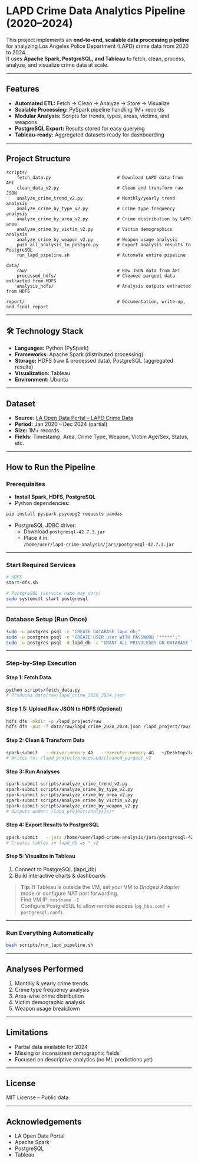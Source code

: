 # LAPD Crime Data Analytics Pipeline (2020–2024)

This project implements an **end-to-end, scalable data processing pipeline** for analyzing Los Angeles Police Department (LAPD) crime data from 2020 to 2024.  
It uses **Apache Spark, PostgreSQL, and Tableau** to fetch, clean, process, analyze, and visualize crime data at scale.

---

## Features
- **Automated ETL:** Fetch → Clean → Analyze → Store → Visualize  
- **Scalable Processing:** PySpark pipeline handling 1M+ records  
- **Modular Analysis:** Scripts for trends, types, areas, victims, and weapons  
- **PostgreSQL Export:** Results stored for easy querying  
- **Tableau-ready:** Aggregated datasets ready for dashboarding  

---

## Project Structure
```text
scripts/
    fetch_data.py                         # Download LAPD data from API
    clean_data_v2.py                      # Clean and transform raw JSON
    analyze_crime_trend_v2.py             # Monthly/yearly trend analysis
    analyze_crime_by_type_v2.py           # Crime type frequency analysis
    analyze_crime_by_area_v2.py           # Crime distribution by LAPD area
    analyze_crime_by_victim_v2.py         # Victim demographics analysis
    analyze_crime_by_weapon_v2.py         # Weapon usage analysis
    push_all_analysis_to_postgre.py       # Export analysis results to PostgreSQL
    run_lapd_pipeline.sh                  # Automate entire pipeline

data/
    raw/                                  # Raw JSON data from API
    processed_hdfs/                       # Cleaned parquet data extracted from HDFS
    analysis_hdfs/                        # Analysis outputs extracted from HDFS

report/                                   # Documentation, write-up, and final report
```

---

## 🛠 Technology Stack
- **Languages:** Python (PySpark)  
- **Frameworks:** Apache Spark (distributed processing)  
- **Storage:** HDFS (raw & processed data), PostgreSQL (aggregated results)  
- **Visualization:** Tableau  
- **Environment:** Ubuntu  

---

## Dataset
- **Source:** [LA Open Data Portal – LAPD Crime Data](https://data.lacity.org/)  
- **Period:** Jan 2020 – Dec 2024 (partial)  
- **Size:** 1M+ records  
- **Fields:** Timestamp, Area, Crime Type, Weapon, Victim Age/Sex, Status, etc.  

---

## How to Run the Pipeline

### Prerequisites
- **Install Spark, HDFS, PostgreSQL**
- Python dependencies:
```bash
pip install pyspark psycopg2 requests pandas
```
- PostgreSQL JDBC driver:
  - Download `postgresql-42.7.3.jar`
  - Place it in:  
    `/home/user/lapd-crime-analysis/jars/postgresql-42.7.3.jar`

---

### Start Required Services
```bash
# HDFS
start-dfs.sh

# PostgreSQL (service name may vary)
sudo systemctl start postgresql
```

---

### Database Setup (Run Once)
```bash
sudo -u postgres psql -c "CREATE DATABASE lapd_db;"
sudo -u postgres psql -c "CREATE USER user WITH PASSWORD '*****';"
sudo -u postgres psql -d lapd_db -c "GRANT ALL PRIVILEGES ON DATABASE lapd_db TO user;"
```

---

### Step-by-Step Execution

#### **Step 1: Fetch Data**
```bash
python scripts/fetch_data.py
# Produces data/raw/lapd_crime_2020_2024.json
```

#### **Step 1.5: Upload Raw JSON to HDFS (Optional)**
```bash
hdfs dfs -mkdir -p /lapd_project/raw
hdfs dfs -put -f data/raw/lapd_crime_2020_2024.json /lapd_project/raw/
```

#### **Step 2: Clean & Transform Data**
```bash
spark-submit   --driver-memory 4G   --executor-memory 4G   ~/Desktop/lapd_project/scripts/clean_data_v2.py
# Writes to: /lapd_project/processed/cleaned_parquet_v2
```

#### **Step 3: Run Analyses**
```bash
spark-submit scripts/analyze_crime_trend_v2.py
spark-submit scripts/analyze_crime_by_type_v2.py
spark-submit scripts/analyze_crime_by_area_v2.py
spark-submit scripts/analyze_crime_by_victim_v2.py
spark-submit scripts/analyze_crime_by_weapon_v2.py
# Outputs under: /lapd_project/analysis/*
```

#### **Step 4: Export Results to PostgreSQL**
```bash
spark-submit   --jars /home/user/lapd-crime-analysis/jars/postgresql-42.7.3.jar   ~/Desktop/lapd_project/scripts/push_all_analysis_to_postgre.py
# Creates tables in lapd_db as *_v2
```

#### **Step 5: Visualize in Tableau**
1. Connect to PostgreSQL (lapd_db)  
2. Build interactive charts & dashboards  

> **Tip:** If Tableau is outside the VM, set your VM to *Bridged Adapter* mode or configure NAT port forwarding.  
> Find VM IP: `hostname -I`  
> Configure PostgreSQL to allow remote access (`pg_hba.conf` + `postgresql.conf`).

---

### Run Everything Automatically
```bash
bash scripts/run_lapd_pipeline.sh
```

---

## Analyses Performed
1. Monthly & yearly crime trends  
2. Crime type frequency analysis  
3. Area-wise crime distribution  
4. Victim demographic analysis  
5. Weapon usage breakdown  

---

## Limitations
- Partial data available for 2024  
- Missing or inconsistent demographic fields  
- Focused on descriptive analytics (no ML predictions yet)  

---

## License
MIT License – Public data  

---

## Acknowledgements
- LA Open Data Portal  
- Apache Spark  
- PostgreSQL  
- Tableau  

